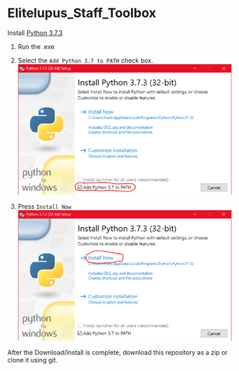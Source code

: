 # Elitelupus_Staff_Toolbox

Install [Python 3.7.3](https://www.python.org/ftp/python/3.7.3/python-3.7.3.exe)

1. Run the .exe 

2. Select the `Add Python 3.7 to PATH` check box. 
![Python Add To Path](https://github.com/connorhess/Elitelupus_Staff_Toolbox/blob/main/resources/python_step_2.png "Add to PATH")

3. Press `Install Now` 
![Install Now](https://github.com/connorhess/Elitelupus_Staff_Toolbox/blob/main/resources/python_step_3.PNG "Install Now")


After the Download/Install is complete, download this repository as a zip or clone it using git.

